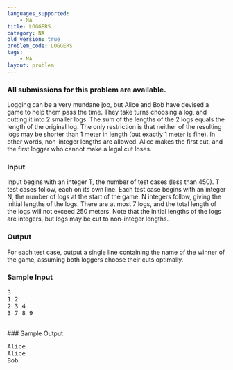 ```yaml
---
languages_supported:
    - NA
title: LOGGERS
category: NA
old_version: true
problem_code: LOGGERS
tags:
    - NA
layout: problem
---
```

###  All submissions for this problem are available. 

Logging can be a very mundane job, but Alice and Bob have devised a game to help them pass the time. They take turns choosing a log, and cutting it into 2 smaller logs. The sum of the lengths of the 2 logs equals the length of the original log. The only restriction is that neither of the resulting logs may be shorter than 1 meter in length (but exactly 1 meter is fine). In other words, non-integer lengths are allowed. Alice makes the first cut, and the first logger who cannot make a legal cut loses.

### Input

Input begins with an integer T, the number of test cases (less than 450). T test cases follow, each on its own line. Each test case begins with an integer N, the number of logs at the start of the game. N integers follow, giving the initial lengths of the logs. There are at most 7 logs, and the total length of the logs will not exceed 250 meters. Note that the initial lengths of the logs are integers, but logs may be cut to non-integer lengths.

### Output

For each test case, output a single line containing the name of the winner of the game, assuming both loggers choose their cuts optimally.

### Sample Input

<pre>3
1 2
2 3 4
3 7 8 9

</pre>### Sample Output
<pre>Alice
Alice
Bob

</pre>